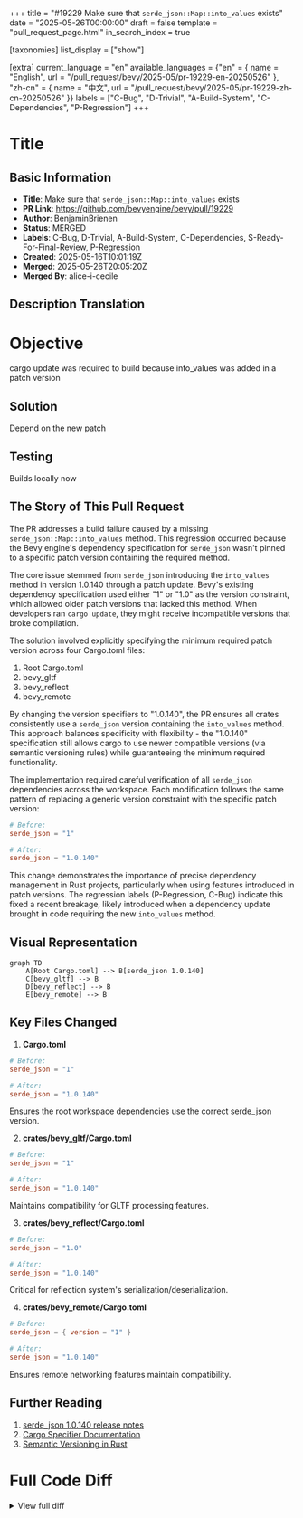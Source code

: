 +++
title = "#19229 Make sure that `serde_json::Map::into_values` exists"
date = "2025-05-26T00:00:00"
draft = false
template = "pull_request_page.html"
in_search_index = true

[taxonomies]
list_display = ["show"]

[extra]
current_language = "en"
available_languages = {"en" = { name = "English", url = "/pull_request/bevy/2025-05/pr-19229-en-20250526" }, "zh-cn" = { name = "中文", url = "/pull_request/bevy/2025-05/pr-19229-zh-cn-20250526" }}
labels = ["C-Bug", "D-Trivial", "A-Build-System", "C-Dependencies", "P-Regression"]
+++

# Title

## Basic Information
- **Title**: Make sure that `serde_json::Map::into_values` exists
- **PR Link**: https://github.com/bevyengine/bevy/pull/19229
- **Author**: BenjaminBrienen
- **Status**: MERGED
- **Labels**: C-Bug, D-Trivial, A-Build-System, C-Dependencies, S-Ready-For-Final-Review, P-Regression
- **Created**: 2025-05-16T10:01:19Z
- **Merged**: 2025-05-26T20:05:20Z
- **Merged By**: alice-i-cecile

## Description Translation
# Objective

cargo update was required to build because into_values was added in a patch version

## Solution

Depend on the new patch

## Testing

Builds locally now

## The Story of This Pull Request

The PR addresses a build failure caused by a missing `serde_json::Map::into_values` method. This regression occurred because the Bevy engine's dependency specification for `serde_json` wasn't pinned to a specific patch version containing the required method.

The core issue stemmed from `serde_json` introducing the `into_values` method in version 1.0.140 through a patch update. Bevy's existing dependency specification used either "1" or "1.0" as the version constraint, which allowed older patch versions that lacked this method. When developers ran `cargo update`, they might receive incompatible versions that broke compilation.

The solution involved explicitly specifying the minimum required patch version across four Cargo.toml files:

1. Root Cargo.toml
2. bevy_gltf
3. bevy_reflect
4. bevy_remote

By changing the version specifiers to "1.0.140", the PR ensures all crates consistently use a `serde_json` version containing the `into_values` method. This approach balances specificity with flexibility - the "1.0.140" specification still allows cargo to use newer compatible versions (via semantic versioning rules) while guaranteeing the minimum required functionality.

The implementation required careful verification of all `serde_json` dependencies across the workspace. Each modification follows the same pattern of replacing a generic version constraint with the specific patch version:

```toml
# Before:
serde_json = "1"

# After:
serde_json = "1.0.140"
```

This change demonstrates the importance of precise dependency management in Rust projects, particularly when using features introduced in patch versions. The regression labels (P-Regression, C-Bug) indicate this fixed a recent breakage, likely introduced when a dependency update brought in code requiring the new `into_values` method.

## Visual Representation

```mermaid
graph TD
    A[Root Cargo.toml] --> B[serde_json 1.0.140]
    C[bevy_gltf] --> B
    D[bevy_reflect] --> B
    E[bevy_remote] --> B
```

## Key Files Changed

1. **Cargo.toml**
```toml
# Before:
serde_json = "1"

# After:
serde_json = "1.0.140"
```
Ensures the root workspace dependencies use the correct serde_json version.

2. **crates/bevy_gltf/Cargo.toml**
```toml
# Before:
serde_json = "1"

# After:
serde_json = "1.0.140"
```
Maintains compatibility for GLTF processing features.

3. **crates/bevy_reflect/Cargo.toml**
```toml
# Before:
serde_json = "1.0"

# After:
serde_json = "1.0.140"
```
Critical for reflection system's serialization/deserialization.

4. **crates/bevy_remote/Cargo.toml**
```toml
# Before:
serde_json = { version = "1" }

# After:
serde_json = "1.0.140"
```
Ensures remote networking features maintain compatibility.

## Further Reading

1. [serde_json 1.0.140 release notes](https://github.com/serde-rs/json/releases/tag/v1.0.140)
2. [Cargo Specifier Documentation](https://doc.rust-lang.org/cargo/reference/specifying-dependencies.html)
3. [Semantic Versioning in Rust](https://doc.rust-lang.org/cargo/reference/semver.html)

# Full Code Diff
<details>
<summary>View full diff</summary>

```diff
diff --git a/Cargo.toml b/Cargo.toml
index a3d3a2ab63e51..a44d01a5e9a09 100644
--- a/Cargo.toml
+++ b/Cargo.toml
@@ -551,7 +551,7 @@ rand_chacha = "0.3.1"
 ron = "0.8.0"
 flate2 = "1.0"
 serde = { version = "1", features = ["derive"] }
-serde_json = "1"
+serde_json = "1.0.140"
 bytemuck = "1.7"
 bevy_render = { path = "crates/bevy_render", version = "0.16.0-dev", default-features = false }
 # The following explicit dependencies are needed for proc macros to work inside of examples as they are part of the bevy crate itself.
diff --git a/crates/bevy_gltf/Cargo.toml b/crates/bevy_gltf/Cargo.toml
index a67ab2276c352..cc67047c230e1 100644
--- a/crates/bevy_gltf/Cargo.toml
+++ b/crates/bevy_gltf/Cargo.toml
@@ -61,7 +61,7 @@ fixedbitset = "0.5"
 itertools = "0.14"
 percent-encoding = "2.1"
 serde = { version = "1.0", features = ["derive"] }
-serde_json = "1"
+serde_json = "1.0.140"
 smallvec = "1.11"
 tracing = { version = "0.1", default-features = false, features = ["std"] }
 
diff --git a/crates/bevy_reflect/Cargo.toml b/crates/bevy_reflect/Cargo.toml
index bb72226ab85a7..09a76ffac49e4 100644
--- a/crates/bevy_reflect/Cargo.toml
+++ b/crates/bevy_reflect/Cargo.toml
@@ -123,7 +123,7 @@ wgpu-types = { version = "24", features = [
 ron = "0.8.0"
 rmp-serde = "1.1"
 bincode = { version = "2.0", features = ["serde"] }
-serde_json = "1.0"
+serde_json = "1.0.140"
 serde = { version = "1", features = ["derive"] }
 static_assertions = "1.1.0"
 
diff --git a/crates/bevy_remote/Cargo.toml b/crates/bevy_remote/Cargo.toml
index d2e3395f77e71..173555675f337 100644
--- a/crates/bevy_remote/Cargo.toml
+++ b/crates/bevy_remote/Cargo.toml
@@ -31,7 +31,7 @@ bevy_platform = { path = "../bevy_platform", version = "0.16.0-dev", default-fea
 anyhow = "1"
 hyper = { version = "1", features = ["server", "http1"] }
 serde = { version = "1", features = ["derive"] }
-serde_json = { version = "1" }
+serde_json = "1.0.140"
 http-body-util = "0.1"
 async-channel = "2"
 
</details>